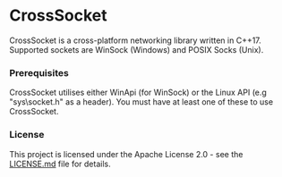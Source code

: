 # CrossSocket

CrossSocket is a cross-platform networking library written in C++17. Supported sockets are WinSock (Windows) and POSIX Socks (Unix).

### Prerequisites

CrossSocket utilises either WinApi (for WinSock) or the Linux API (e.g "sys\socket.h" as a header). You must have at least one of these to use CrossSocket.

### License

This project is licensed under the Apache License 2.0 - see the [LICENSE.md](LICENSE.md) file for details.
